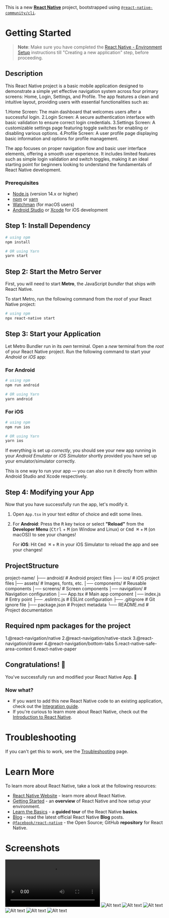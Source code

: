 This is a new [**React Native**](https://reactnative.dev) project, bootstrapped using [`@react-native-community/cli`](https://github.com/react-native-community/cli).

# Getting Started

>**Note**: Make sure you have completed the [React Native - Environment Setup](https://reactnative.dev/docs/environment-setup) instructions till "Creating a new application" step, before proceeding.

## Description

This React Native project is a basic mobile application designed to demonstrate a simple yet effective navigation system across four primary screens: Home, Login, Settings, and Profile. The app features a clean and intuitive layout, providing users with essential functionalities such as:

   1.Home Screen: The main dashboard that welcomes users after a successful login.
   2.Login Screen: A secure authentication interface with basic validation to ensure correct login credentials.
   3.Settings Screen: A customizable settings page featuring toggle switches for enabling or disabling various options.
   4.Profile Screen: A user profile page displaying basic information and options for profile management.

The app focuses on proper navigation flow and basic user interface elements, offering a smooth user experience. It includes limited features such as simple login validation and switch toggles, making it an ideal starting point for beginners looking to understand the fundamentals of React Native development.


### Prerequisites
- [Node.js](https://nodejs.org/) (version 14.x or higher)
- [npm](https://www.npmjs.com/) or [yarn](https://yarnpkg.com/)
- [Watchman](https://facebook.github.io/watchman/) (for macOS users)
- [Android Studio](https://developer.android.com/studio) or [Xcode](https://developer.apple.com/xcode/) for iOS development

## Step 1: Install Dependency

```bash
# using npm
npm install 

# OR using Yarn
yarn start
```

## Step 2: Start the Metro Server

First, you will need to start **Metro**, the JavaScript _bundler_ that ships _with_ React Native.

To start Metro, run the following command from the _root_ of your React Native project:

```bash
# using npm
npx react-native start

```

## Step 3: Start your Application

Let Metro Bundler run in its _own_ terminal. Open a _new_ terminal from the _root_ of your React Native project. Run the following command to start your _Android_ or _iOS_ app:

### For Android

```bash
# using npm
npm run android

# OR using Yarn
yarn android
```

### For iOS

```bash
# using npm
npm run ios

# OR using Yarn
yarn ios
```

If everything is set up _correctly_, you should see your new app running in your _Android Emulator_ or _iOS Simulator_ shortly provided you have set up your emulator/simulator correctly.

This is one way to run your app — you can also run it directly from within Android Studio and Xcode respectively.

## Step 4: Modifying your App

Now that you have successfully run the app, let's modify it.

1. Open `App.tsx` in your text editor of choice and edit some lines.
2. For **Android**: Press the <kbd>R</kbd> key twice or select **"Reload"** from the **Developer Menu** (<kbd>Ctrl</kbd> + <kbd>M</kbd> (on Window and Linux) or <kbd>Cmd ⌘</kbd> + <kbd>M</kbd> (on macOS)) to see your changes!

   For **iOS**: Hit <kbd>Cmd ⌘</kbd> + <kbd>R</kbd> in your iOS Simulator to reload the app and see your changes!

## ProjectStructure

project-name/
├── android/          # Android project files
├── ios/              # iOS project files
|── assets/           # Images, fonts, etc.
│── components/       # Reusable components
│── screens/          # Screen components
│── navigation/       # Navigation configuration
│── App.tsx           # Main app component
│── index.js          # Entry point
├── .eslintrc.js      # ESLint configuration
├── .gitignore        # Git ignore file
├── package.json      # Project metadata
└── README.md         # Project documentation


## Required npm packages for the project

1.@react-navigation/native
2.@react-navigation/native-stack
3.@react-navigation/drawer
4.@react-navigation/bottom-tabs
5.react-native-safe-area-context
6.react-native-paper

## Congratulations! :tada:

You've successfully run and modified your React Native App. :partying_face:

### Now what?

- If you want to add this new React Native code to an existing application, check out the [Integration guide](https://reactnative.dev/docs/integration-with-existing-apps).
- If you're curious to learn more about React Native, check out the [Introduction to React Native](https://reactnative.dev/docs/getting-started).

# Troubleshooting

If you can't get this to work, see the [Troubleshooting](https://reactnative.dev/docs/troubleshooting) page.

# Learn More

To learn more about React Native, take a look at the following resources:

- [React Native Website](https://reactnative.dev) - learn more about React Native.
- [Getting Started](https://reactnative.dev/docs/environment-setup) - an **overview** of React Native and how setup your environment.
- [Learn the Basics](https://reactnative.dev/docs/getting-started) - a **guided tour** of the React Native **basics**.
- [Blog](https://reactnative.dev/blog) - read the latest official React Native **Blog** posts.
- [`@facebook/react-native`](https://github.com/facebook/react-native) - the Open Source; GitHub **repository** for React Native.

# Screenshots 

![Alt text](/asserts/screenshots/Video.mp4 "Video Recording")
![Alt text](/asserts/screenshots/Login_page.png "Login page")
![Alt text](/asserts/screenshots/login_validation.png "Login Validation")
![Alt text](/asserts/screenshots/drawer_homepage.png "Drawer Title")
![Alt text](/asserts/screenshots/Home_page.png "Home page")
![Alt text](/asserts/screenshots/profile_page.png "Profile Page")
![Alt text](/asserts/screenshots/settings_page.png "Setting page")
